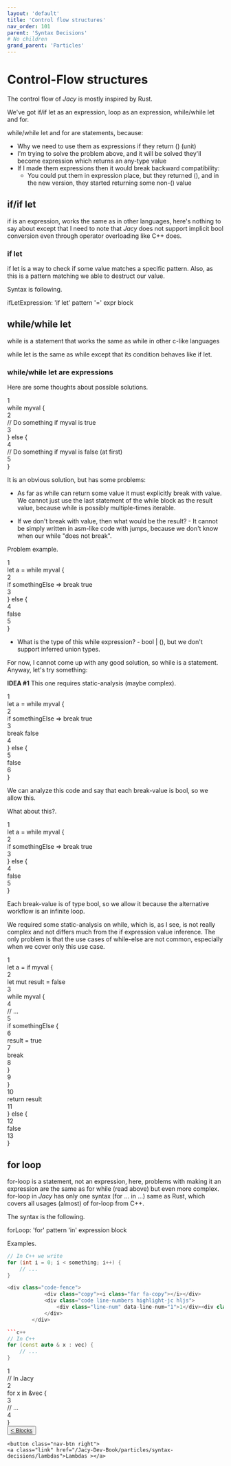```yaml
---
layout: 'default'
title: 'Control flow structures'
nav_order: 101
parent: 'Syntax Decisions'
# No children
grand_parent: 'Particles'
---
```


# Control-Flow structures

The control flow of _Jacy_ is mostly inspired by Rust.

We've got <span class="inline-code highlight-jc hljs"><span class="hljs-keyword">if</span></span>/<span class="inline-code highlight-jc hljs"><span class="hljs-keyword">if</span> <span class="hljs-keyword">let</span></span> as an expression, <span class="inline-code highlight-jc hljs"><span class="hljs-keyword">loop</span></span> as an expression, <span class="inline-code highlight-jc hljs"><span class="hljs-keyword">while</span></span>/<span class="inline-code highlight-jc hljs"><span class="hljs-keyword">while</span> <span class="hljs-keyword">let</span></span> and <span class="inline-code highlight-jc hljs"><span class="hljs-keyword">for</span></span>.

<span class="inline-code highlight-jc hljs"><span class="hljs-keyword">while</span></span>/<span class="inline-code highlight-jc hljs"><span class="hljs-keyword">while</span> <span class="hljs-keyword">let</span></span> and <span class="inline-code highlight-jc hljs"><span class="hljs-keyword">for</span></span> are statements, because:

* Why we need to use them as expressions if they return <span class="inline-code highlight-jc hljs">()</span> (unit)
* I'm trying to solve the problem above, and it will be solved they'll become expression which returns an any-type value
* If I made them expressions then it would break backward compatibility:
  * You could put them in expression place, but they returned <span class="inline-code highlight-jc hljs">()</span>, and in the new version, they started returning some
    non-<span class="inline-code highlight-jc hljs">()</span> value

## <span class="inline-code highlight-jc hljs"><span class="hljs-keyword">if</span></span>/<span class="inline-code highlight-jc hljs"><span class="hljs-keyword">if</span> <span class="hljs-keyword">let</span></span>

<span class="inline-code highlight-jc hljs"><span class="hljs-keyword">if</span></span> is an expression, works the same as in other languages, here's nothing to say about except that I need to note that
_Jacy_ does not support implicit <span class="inline-code highlight-jc hljs"><span class="hljs-type">bool</span></span> conversion even through operator overloading like C++ does.

### <span class="inline-code highlight-jc hljs"><span class="hljs-keyword">if</span> <span class="hljs-keyword">let</span></span>

<span class="inline-code highlight-jc hljs"><span class="hljs-keyword">if</span> <span class="hljs-keyword">let</span></span> is a way to check if some value matches a specific pattern. Also, as this is a pattern matching we able to
destruct our value.

Syntax is following.

<div class="code-fence">
            <div class="copy"><i class="far fa-copy"></i></div>
            <div class="code">ifLetExpression: 'if let' pattern '=' expr block
</div>
        </div>

## <span class="inline-code highlight-jc hljs"><span class="hljs-keyword">while</span></span>/<span class="inline-code highlight-jc hljs"><span class="hljs-keyword">while</span> <span class="hljs-keyword">let</span></span>

<span class="inline-code highlight-jc hljs"><span class="hljs-keyword">while</span></span> is a statement that works the same as <span class="inline-code highlight-jc hljs"><span class="hljs-keyword">while</span></span> in other c-like languages

<span class="inline-code highlight-jc hljs"><span class="hljs-keyword">while</span> <span class="hljs-keyword">let</span></span> is the same as <span class="inline-code highlight-jc hljs"><span class="hljs-keyword">while</span></span> except that its condition behaves like <span class="inline-code highlight-jc hljs"><span class="hljs-keyword">if</span> <span class="hljs-keyword">let</span></span>.

### <span class="inline-code highlight-jc hljs"><span class="hljs-keyword">while</span></span>/<span class="inline-code highlight-jc hljs"><span class="hljs-keyword">while</span> <span class="hljs-keyword">let</span></span> are expressions

Here are some thoughts about possible solutions.

<div class="code-fence">
            <div class="copy"><i class="far fa-copy"></i></div>
            <div class="code line-numbers highlight-jc hljs">
                <div class="line-num" data-line-num="1">1</div><div class="line"><span class="hljs-keyword">while</span> myval {</div><div class="line-num" data-line-num="2">2</div><div class="line">    <span class="hljs-comment">// Do something if <span class="inline-code highlight-jc hljs">myval</span> is true</span></div><div class="line-num" data-line-num="3">3</div><div class="line">} <span class="hljs-keyword">else</span> {</div><div class="line-num" data-line-num="4">4</div><div class="line">    <span class="hljs-comment">// Do something if <span class="inline-code highlight-jc hljs">myval</span> is false (at first)</span></div><div class="line-num" data-line-num="5">5</div><div class="line">}</div>
            </div>
        </div>

It is an obvious solution, but has some problems:

* As far as <span class="inline-code highlight-jc hljs"><span class="hljs-keyword">while</span></span> can return some value it must explicitly <span class="inline-code highlight-jc hljs"><span class="hljs-keyword">break</span></span> with value. We cannot just use the last statement
  of the <span class="inline-code highlight-jc hljs"><span class="hljs-keyword">while</span></span> block as the result value, because <span class="inline-code highlight-jc hljs"><span class="hljs-keyword">while</span></span> is possibly multiple-times iterable.

* If we don't <span class="inline-code highlight-jc hljs"><span class="hljs-keyword">break</span></span> with value, then what would be the result? - It cannot be simply written in asm-like code with
  jumps, because we don't know when our <span class="inline-code highlight-jc hljs"><span class="hljs-keyword">while</span></span> "does not break".

Problem example.

<div class="code-fence">
            <div class="copy"><i class="far fa-copy"></i></div>
            <div class="code line-numbers highlight-jc hljs">
                <div class="line-num" data-line-num="1">1</div><div class="line"><span class="hljs-keyword">let</span> <span class="hljs-variable">a</span> = <span class="hljs-keyword">while</span> myval {</div><div class="line-num" data-line-num="2">2</div><div class="line">    <span class="hljs-keyword">if</span> somethingElse <span class="hljs-operator">=&gt;</span> <span class="hljs-keyword">break</span> <span class="hljs-literal">true</span></div><div class="line-num" data-line-num="3">3</div><div class="line">} <span class="hljs-keyword">else</span> {</div><div class="line-num" data-line-num="4">4</div><div class="line">    <span class="hljs-literal">false</span></div><div class="line-num" data-line-num="5">5</div><div class="line">}</div>
            </div>
        </div>

* What is the type of this <span class="inline-code highlight-jc hljs"><span class="hljs-keyword">while</span></span> expression? - <span class="inline-code highlight-jc hljs"><span class="hljs-type">bool</span> | ()</span>, but we don't support inferred union types.

For now, I cannot come up with any good solution, so <span class="inline-code highlight-jc hljs"><span class="hljs-keyword">while</span></span> is a statement. Anyway, let's try something:

**IDEA \#1** This one requires static-analysis (maybe complex).

<div class="code-fence">
            <div class="copy"><i class="far fa-copy"></i></div>
            <div class="code line-numbers highlight-jc hljs">
                <div class="line-num" data-line-num="1">1</div><div class="line"><span class="hljs-keyword">let</span> <span class="hljs-variable">a</span> = <span class="hljs-keyword">while</span> myval {</div><div class="line-num" data-line-num="2">2</div><div class="line">    <span class="hljs-keyword">if</span> somethingElse <span class="hljs-operator">=&gt;</span> <span class="hljs-keyword">break</span> <span class="hljs-literal">true</span></div><div class="line-num" data-line-num="3">3</div><div class="line">    <span class="hljs-keyword">break</span> <span class="hljs-literal">false</span></div><div class="line-num" data-line-num="4">4</div><div class="line">} <span class="hljs-keyword">else</span> {</div><div class="line-num" data-line-num="5">5</div><div class="line">    <span class="hljs-literal">false</span></div><div class="line-num" data-line-num="6">6</div><div class="line">}</div>
            </div>
        </div>

We can analyze this code and say that each <span class="inline-code highlight-jc hljs"><span class="hljs-keyword">break</span></span>-value is <span class="inline-code highlight-jc hljs"><span class="hljs-type">bool</span></span>, so we allow this.

What about this?.

<div class="code-fence">
            <div class="copy"><i class="far fa-copy"></i></div>
            <div class="code line-numbers highlight-jc hljs">
                <div class="line-num" data-line-num="1">1</div><div class="line"><span class="hljs-keyword">let</span> <span class="hljs-variable">a</span> = <span class="hljs-keyword">while</span> myval {</div><div class="line-num" data-line-num="2">2</div><div class="line">    <span class="hljs-keyword">if</span> somethingElse <span class="hljs-operator">=&gt;</span> <span class="hljs-keyword">break</span> <span class="hljs-literal">true</span></div><div class="line-num" data-line-num="3">3</div><div class="line">} <span class="hljs-keyword">else</span> {</div><div class="line-num" data-line-num="4">4</div><div class="line">    <span class="hljs-literal">false</span></div><div class="line-num" data-line-num="5">5</div><div class="line">}</div>
            </div>
        </div>

Each <span class="inline-code highlight-jc hljs"><span class="hljs-keyword">break</span></span>-value is of type <span class="inline-code highlight-jc hljs"><span class="hljs-type">bool</span></span>, so we allow it because the alternative workflow is an infinite loop.

We required some static-analysis on <span class="inline-code highlight-jc hljs"><span class="hljs-keyword">while</span></span>, which is, as I see, is not really complex and not differs much from the
<span class="inline-code highlight-jc hljs"><span class="hljs-keyword">if</span></span> expression value inference. The only problem is that the use cases of <span class="inline-code highlight-jc hljs"><span class="hljs-keyword">while</span>-<span class="hljs-keyword">else</span></span> are not common, especially when
we cover only this use case.

<div class="code-fence">
            <div class="copy"><i class="far fa-copy"></i></div>
            <div class="code line-numbers highlight-jc hljs">
                <div class="line-num" data-line-num="1">1</div><div class="line"><span class="hljs-keyword">let</span> <span class="hljs-variable">a</span> = <span class="hljs-keyword">if</span> myval {</div><div class="line-num" data-line-num="2">2</div><div class="line">    <span class="hljs-keyword">let</span> <span class="hljs-keyword">mut </span><span class="hljs-variable">result</span> = <span class="hljs-literal">false</span></div><div class="line-num" data-line-num="3">3</div><div class="line">    <span class="hljs-keyword">while</span> myval {</div><div class="line-num" data-line-num="4">4</div><div class="line">        <span class="hljs-comment">// ...</span></div><div class="line-num" data-line-num="5">5</div><div class="line">        <span class="hljs-keyword">if</span> somethingElse {</div><div class="line-num" data-line-num="6">6</div><div class="line">            result = <span class="hljs-literal">true</span></div><div class="line-num" data-line-num="7">7</div><div class="line">            <span class="hljs-keyword">break</span></div><div class="line-num" data-line-num="8">8</div><div class="line">        }</div><div class="line-num" data-line-num="9">9</div><div class="line">    }</div><div class="line-num" data-line-num="10">10</div><div class="line">    <span class="hljs-keyword">return</span> result</div><div class="line-num" data-line-num="11">11</div><div class="line">} <span class="hljs-keyword">else</span> {</div><div class="line-num" data-line-num="12">12</div><div class="line">    <span class="hljs-literal">false</span></div><div class="line-num" data-line-num="13">13</div><div class="line">}</div>
            </div>
        </div>

## <span class="inline-code highlight-jc hljs"><span class="hljs-keyword">for</span></span> loop

<span class="inline-code highlight-jc hljs"><span class="hljs-keyword">for</span></span>-loop is a statement, not an expression, here, problems with making it an expression are the same as for <span class="inline-code highlight-jc hljs"><span class="hljs-keyword">while</span></span>
(read above) but even more complex. <span class="inline-code highlight-jc hljs"><span class="hljs-keyword">for</span></span>-loop in _Jacy_ has only one syntax (<span class="inline-code highlight-jc hljs"><span class="hljs-keyword">for</span> ... <span class="hljs-keyword">in</span> ...</span>) same as Rust, which
covers all usages (almost) of <span class="inline-code highlight-jc hljs"><span class="hljs-keyword">for</span></span>-loop from C++.

The syntax is the following.

<div class="code-fence">
            <div class="copy"><i class="far fa-copy"></i></div>
            <div class="code">forLoop: 'for' pattern 'in' expression block
</div>
        </div>

Examples.

```c++
// In C++ we write
for (int i = 0; i < something; i++) {
    // ...
}

<div class="code-fence">
            <div class="copy"><i class="far fa-copy"></i></div>
            <div class="code line-numbers highlight-jc hljs">
                <div class="line-num" data-line-num="1">1</div><div class="line"><span class="hljs-comment">// In Jacy:</span></div><div class="line-num" data-line-num="2">2</div><div class="line"><span class="hljs-keyword">for</span> <span class="hljs-variable">i</span> <span class="hljs-keyword">in</span> <span class="hljs-number">0</span>..=something {</div><div class="line-num" data-line-num="3">3</div><div class="line">    <span class="hljs-comment">// ...</span></div><div class="line-num" data-line-num="4">4</div><div class="line">}</div>
            </div>
        </div>

```c++
// In C++
for (const auto & x : vec) {
    // ...
}
```

<div class="code-fence">
            <div class="copy"><i class="far fa-copy"></i></div>
            <div class="code line-numbers highlight-jc hljs">
                <div class="line-num" data-line-num="1">1</div><div class="line"><span class="hljs-comment">// In Jacy</span></div><div class="line-num" data-line-num="2">2</div><div class="line"><span class="hljs-keyword">for</span> <span class="hljs-variable">x</span> <span class="hljs-keyword">in</span> &amp;vec {</div><div class="line-num" data-line-num="3">3</div><div class="line">    <span class="hljs-comment">// ...</span></div><div class="line-num" data-line-num="4">4</div><div class="line">}</div>
            </div>
        </div>
<div class="nav-btn-block">
    <button class="nav-btn left">
    <a class="link" href="/Jacy-Dev-Book/particles/syntax-decisions/blocks">< Blocks</a>
</button>

    <button class="nav-btn right">
    <a class="link" href="/Jacy-Dev-Book/particles/syntax-decisions/lambdas">Lambdas ></a>
</button>

</div>
